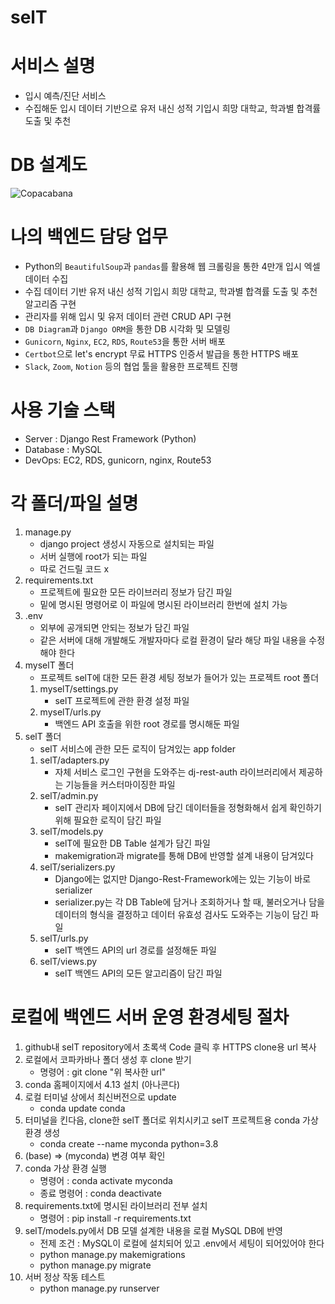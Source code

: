 # selT


# 서비스 설명 
- 입시 예측/진단 서비스
- 수집해둔 입시 데이터 기반으로 유저 내신 성적 기입시 희망 대학교, 학과별 합격률 도출 및 추천 

# DB 설계도 
![Copacabana](https://user-images.githubusercontent.com/45405912/206368653-7e32529a-e531-4825-a5d0-913ac13ed7d9.png)

# 나의 백엔드 담당 업무 
- Python의 `BeautifulSoup`과 `pandas`를 활용해 웹 크롤링을 통한 4만개 입시 엑셀 데이터 수집
- 수집 데이터 기반 유저 내신 성적 기입시 희망 대학교, 학과별 합격률 도출 및 추천 알고리즘 구현
- 관리자를 위해 입시 및 유저 데이터 관련 CRUD API 구현
- `DB Diagram`과 `Django ORM`을 통한 DB 시각화 및 모델링 
- `Gunicorn`, `Nginx`, `EC2`, `RDS`, `Route53`을 통한 서버 배포 
- `Certbot`으로 let's encrypt 무료 HTTPS 인증서 발급을 통한 HTTPS 배포
- `Slack`, `Zoom`, `Notion` 등의 협업 툴을 활용한 프로젝트 진행

# 사용 기술 스택
- Server : Django Rest Framework (Python)
- Database : MySQL
- DevOps: EC2, RDS, gunicorn, nginx, Route53

# 각 폴더/파일 설명

1. manage.py
   - django project 생성시 자동으로 설치되는 파일
   - 서버 실행에 root가 되는 파일
   - 따로 건드릴 코드 x
2. requirements.txt
   - 프로젝트에 필요한 모든 라이브러리 정보가 담긴 파일
   - 밑에 명시된 명령어로 이 파일에 명시된 라이브러리 한번에 설치 가능
3. .env
   - 외부에 공개되면 안되는 정보가 담긴 파일
   - 같은 서버에 대해 개발해도 개발자마다 로컬 환경이 달라 해당 파일 내용을 수정해야 한다
4. myselT 폴더
   - 프로젝트 selT에 대한 모든 환경 세팅 정보가 들어가 있는 프로젝트 root 폴더
   1. myselT/settings.py
      - selT 프로젝트에 관한 환경 설정 파일
   2. myselT/urls.py
      - 백엔드 API 호출을 위한 root 경로를 명시해둔 파일
5. selT 폴더
   - selT 서비스에 관한 모든 로직이 담겨있는 app folder
   1. selT/adapters.py
      - 자체 서비스 로그인 구현을 도와주는 dj-rest-auth 라이브러리에서 제공하는 기능들을 커스터마이징한 파일
   2. selT/admin.py
      - selT 관리자 페이지에서 DB에 담긴 데이터들을 정형화해서 쉽게 확인하기 위해 필요한 로직이 담긴 파일
   3. selT/models.py
      - selT에 필요한 DB Table 설계가 담긴 파일
      - makemigration과 migrate를 통해 DB에 반영할 설계 내용이 담겨있다
   4. selT/serializers.py
      - Django에는 없지만 Django-Rest-Framework에는 있는 기능이 바로 serializer
      - serializer.py는 각 DB Table에 담거나 조회하거나 할 때, 불러오거나 담을 데이터의 형식을 결정하고 데이터 유효성 검사도 도와주는 기능이 담긴 파일
   5. selT/urls.py
      - selT 백엔드 API의 url 경로를 설정해둔 파일
   6. selT/views.py
      - selT 백엔드 API의 모든 알고리즘이 담긴 파일

# 로컬에 백엔드 서버 운영 환경세팅 절차

1. github내 selT repository에서 초록색 Code 클릭 후 HTTPS clone용 url 복사
2. 로컬에서 코파카바나 폴더 생성 후 clone 받기
   - 명령어 : git clone "위 복사한 url"
3. conda 홈페이지에서 4.13 설치 (아나콘다)
4. 로컬 터미널 상에서 최신버전으로 update
   - conda update conda
5. 터미널을 킨다음, clone한 selT 폴더로 위치시키고 selT 프로젝트용 conda 가상환경 생성
   - conda create --name myconda python=3.8
6. (base) => (myconda) 변경 여부 확인
7. conda 가상 환경 실행
   - 명령어 : conda activate myconda
   - 종료 명령어 : conda deactivate
8. requirements.txt에 명시된 라이브러리 전부 설치
   - 명령어 : pip install -r requirements.txt
9. selT/models.py에서 DB 모델 설계한 내용을 로컬 MySQL DB에 반영
   - 전제 조건 : MySQL이 로컬에 설치되어 있고 .env에서 세팅이 되어있어야 한다
   - python manage.py makemigrations
   - python manage.py migrate
10. 서버 정상 작동 테스트
    - python manage.py runserver
